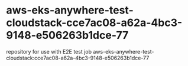 # aws-eks-anywhere-test-cloudstack-cce7ac08-a62a-4bc3-9148-e506263b1dce-77
repository for use with E2E test job aws-eks-anywhere-test-cloudstack:cce7ac08-a62a-4bc3-9148-e506263b1dce-77
